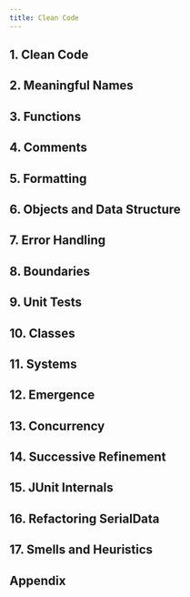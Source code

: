```yaml
---
title: Clean Code
---
```


## 1. Clean Code

## 2. Meaningful Names

## 3. Functions

## 4. Comments

## 5. Formatting

## 6. Objects and Data Structure

## 7. Error Handling

## 8. Boundaries

## 9. Unit Tests

## 10. Classes

## 11. Systems

## 12. Emergence

## 13. Concurrency

## 14. Successive Refinement

## 15. JUnit Internals

## 16. Refactoring SerialData

## 17. Smells and Heuristics

## Appendix
